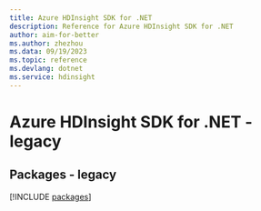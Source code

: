 ```yaml
---
title: Azure HDInsight SDK for .NET
description: Reference for Azure HDInsight SDK for .NET
author: aim-for-better
ms.author: zhezhou
ms.data: 09/19/2023
ms.topic: reference
ms.devlang: dotnet
ms.service: hdinsight
---
```

# Azure HDInsight SDK for .NET - legacy
## Packages - legacy
[!INCLUDE [packages](hdinsight-index.md)]